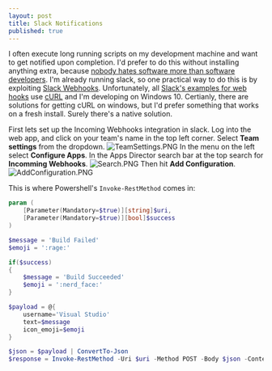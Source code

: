 ```yaml
---
layout: post
title: Slack Notifications
published: true
---
```


I often execute long running scripts on my development machine and want to get notified upon completion. I'd prefer to do this without installing anything extra, because [nobody hates software more than software developers](https://blog.codinghorror.com/nobody-hates-software-more-than-software-developers/). I'm already running slack, so one practical way to do this is by exploiting [Slack Webhooks](https://avah.slack.com/apps/A0F7XDUAZ-incoming-webhooks). Unfortunately, all [Slack's examples for web hooks](https://api.slack.com/incoming-webhooks)  use [cURL](https://en.wikipedia.org/wiki/CURL) and I'm developing on Windows 10. Certianly, there are solutions for getting cURL on windows, but I'd prefer something that works on a fresh install. Surely there's a native solution.

First lets set up the Incoming Webhooks integration in slack. Log into the web app, and click on your team's name in the top left corner. Select **Team settings** from the dropdown.
![TeamSettings.PNG]({{site.baseurl}}/assets/SlackNotifications/TeamSettings.PNG)
In the menu on the left select **Configure Apps**. In the Apps Director search bar at the top search for **Incomming Webhooks**. 
![Search.PNG]({{site.baseurl}}/assets/SlackNotifications/Search.PNG)
Then hit **Add Configuration**.
![AddConfiguration.PNG]({{site.baseurl}}/assets/SlackNotifications/AddConfiguration.PNG)



This is where Powershell's `Invoke-RestMethod` comes in: 





```powershell
param (
	[Parameter(Mandatory=$true)][string]$uri,
	[Parameter(Mandatory=$true)][bool]$success
)

$message = 'Build Failed'
$emoji = ':rage:'

if($success)
{
	$message = 'Build Succeeded'
	$emoji = ':nerd_face:'
}

$payload = @{
	username='Visual Studio'
	text=$message
	icon_emoji=$emoji
}

$json = $payload | ConvertTo-Json
$response = Invoke-RestMethod -Uri $uri -Method POST -Body $json -ContentType 'application/json'
```
